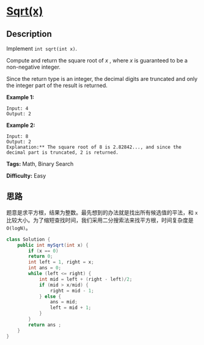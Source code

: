 # [Sqrt(x)][title]

## Description

Implement `int sqrt(int x)`.

Compute and return the square root of _x_ , where  _x_  is guaranteed to be a non-negative integer.

Since the return type is an integer, the decimal digits are truncated and only the integer part of the result is returned.

**Example 1:**

```
Input: 4
Output: 2
```

**Example 2:**

```
Input: 8
Output: 2
Explanation:** The square root of 8 is 2.82842..., and since the decimal part is truncated, 2 is returned.
```

**Tags:** Math, Binary Search

**Difficulty:** Easy

## 思路

题意是求平方根，结果为整数。最先想到的办法就是找出所有候选值的平法，和 `x` 比较大小。为了缩短查找时间，我们采用二分搜索法来找平方根，时间复杂度是 `O(logN)`。

``` java
class Solution {
    public int mySqrt(int x) {
        if (x == 0)
        return 0;
        int left = 1, right = x;
        int ans = 0;
        while (left <= right) {
            int mid = left + (right - left)/2;
            if (mid > x/mid) {
                right = mid - 1;
            } else {
                ans = mid;  
                left = mid + 1;
            }
        }
        return ans ;
    }
}
```

[title]: https://leetcode.com/problems/sqrtx
